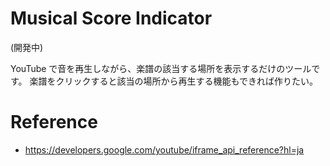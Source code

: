 # Musical Score Indicator

(開発中)

YouTube で音を再生しながら、楽譜の該当する場所を表示するだけのツールです。
楽譜をクリックすると該当の場所から再生する機能もできれば作りたい。

# Reference

- https://developers.google.com/youtube/iframe_api_reference?hl=ja
